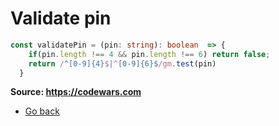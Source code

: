 # Validate pin

```typescript
const validatePin = (pin: string): boolean  => {
    if(pin.length !== 4 && pin.length !== 6) return false;
    return /^[0-9]{4}$|^[0-9]{6}$/gm.test(pin)
  }
```
**Source: https://codewars.com**
* [Go back](../readme.md)